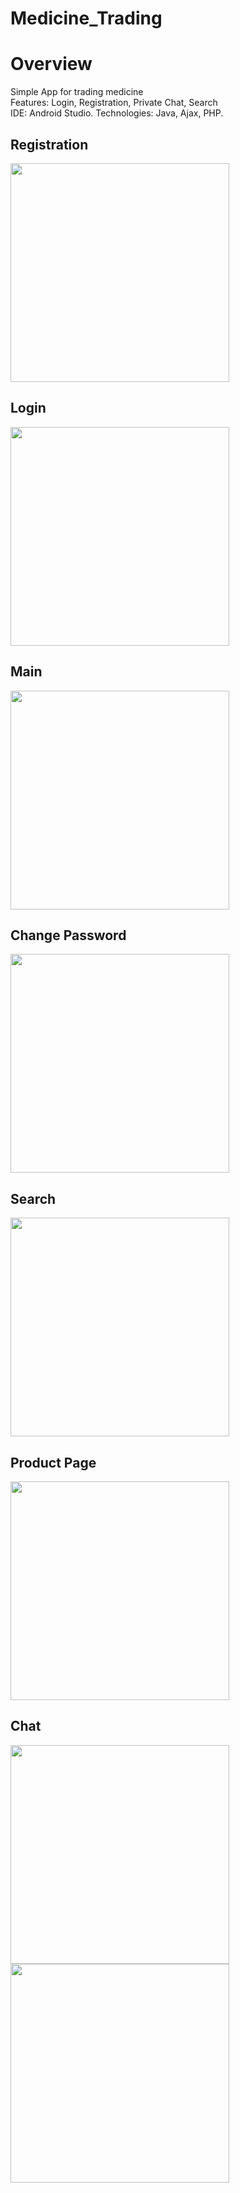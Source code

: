 # Medicine_Trading
# Overview
Simple App for trading medicine <br/>
Features: Login, Registration, Private Chat, Search <br/>
IDE: Android Studio.
Technologies: Java, Ajax, PHP.

<h2>Registration</h2>
<img src="image/p1.png" width="350"/>
<h2>Login</h2>
<img src="image/p2.png" width="350"/>
<h2>Main</h2>
<img src="image/p3.png" width="350"/>
<h2>Change Password</h2>
<img src="image/p4.png" width="350"/>
<h2>Search</h2>
<img src="image/p5.png" width="350">
<h2>Product Page</h2>
<img src="image/p6.png" width="350">
<h2>Chat</h2>
<img src="image/p7.png" width="350">
<img src="image/p8.png" width="350">
